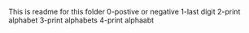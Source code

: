 This is readme for this folder
0-postive or negative
1-last digit
2-print alphabet
3-print alphabets
4-print alphaabt
